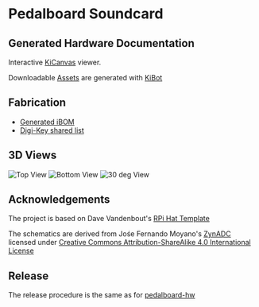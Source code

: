 # Pedalboard Soundcard

## Generated Hardware Documentation

Interactive [KiCanvas](https://kicanvas.org/?github=https%3A%2F%2Fgithub.com%2Fpedalboard%2Fpedalboard-soundcard%2Ftree%2Fmain) viewer.

Downloadable [Assets](https://pedalboard.github.io/pedalboard-soundcard-site/v1.0.0/Browse/pedalboard-soundcard-navigate.html) are generated with [KiBot](https://github.com/INTI-CMNB/KiBot)

## Fabrication

* [Generated iBOM](https://pedalboard.github.io/pedalboard-soundcard-site/v1.0.0/Assembly/pedalboard-soundcard-ibom.html)
* [Digi-Key shared list](https://www.digikey.ch/de/mylists/list/OT2O5ZLS9K)

## 3D Views

![Top View](https://pedalboard.github.io/pedalboard-soundcard-site/v1.0.0/3D/pedalboard-soundcard-3D_blender_top.png)
![Bottom View](https://pedalboard.github.io/pedalboard-soundcard-site/v1.0.0/3D/pedalboard-soundcard-3D_blender_bottom.png)
![30 deg View](https://pedalboard.github.io/pedalboard-soundcard-site/v1.0.0/3D/pedalboard-soundcard-3D_blender_30deg.png)

## Acknowledgements

The project is based on Dave Vandenbout's [RPi Hat Template](https://github.com/devbisme/RPi_Hat_Template)

The schematics are derived from Jośe Fernando Moyano's [ZynADC](https://github.com/zynthian/zynthian-hw/tree/master/ZynADAC) licensed under [Creative Commons Attribution-ShareAlike 4.0 International License](https://creativecommons.org/licenses/by-sa/4.0/)

## Release

The release procedure is the same as for [pedalboard-hw](https://github.com/pedalboard/pedalboard-hw#release)
